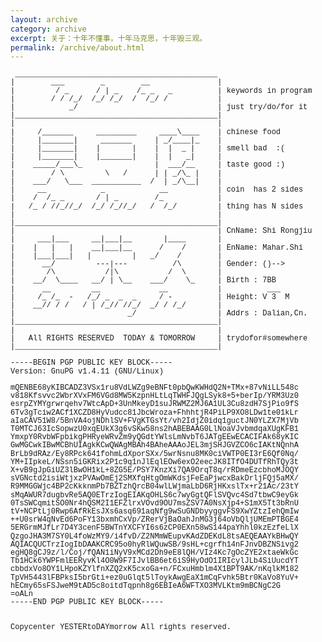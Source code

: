 ```yaml
---
layout: archive
category: archive
excerpt: 关于：十年不懂事，十年马克思，十年毁三观。
permalink: /archive/about.html
---
```


<pre crayon="false" style="font-size: 12px;line-height: 110%;font-family:Simsun,'Courier New',Monospace,Courier,Monaco;">
 _____________________________________________                      
|        ___        _        __               |                     
|         / _      / | _    /_ _   _          | keywords in program 
|        / / /_/  /_/ /_/  /  /_/ /           |                     
|            _/                               | just try/do/for it  
|_____________________________________________|                     
|                                             |                     
|     /_______     _________     ____\____    | chinese food        
|     |_______|     _______     | _/____|_    |                     
|     |_______|    |       |    |  |  _ |     | smell bad  :(       
|     |_______|    |_______|    |  |   _|     |                     
|    _____/___\_                |  ___/__     | taste good :)       
|        / \         \   /      | | _/\_ |    |                     
|    ___/   \___  ___________  /  | _/\__|    |                     
|     __            _            __           | coin  has 2 sides   
|    /  /_ _       / | _        /_            |                     
|   /_ / //_//_/  /_/ /_//_/   /  /_/         | thing has N sides   
|                                             |                     
|_____________________________________________|                     
|                                             | CnName: Shi Rongjiu 
|     ___|___     __|___|__       |____       |                     
|    |   |   |    __|___|__      /    /       | EnName: Mahar.Shi   
|    |___|___|   |         |   _/    /        |                     
|      __/         ---|---          /\        | Gender: ()-->       
|       /\           /|\           /  \       |                     
|    __/  \____   __/ | \__    ___/    \_     | Birth : 7BB         
|      __         __             __           |          ___        
|     /_ /_  -   /_/ _  _  _     / -          | Height: V 3  M      
|    __// / /   / | /_// //_/  _/ / /_/       |                     
|                         _/                  | Addrs : Dalian,Cn.  
|_____________________________________________|                     
|                                             |                     
|   All RIGHTS RESERVED  TODAY & TOMORROW     | trydofor#somewhere  
|_____________________________________________|                     

-----BEGIN PGP PUBLIC KEY BLOCK-----
Version: GnuPG v1.4.11 (GNU/Linux)

mQENBE68yKIBCADZ3VSx1ru8VdLWZg9eBNFt0pbQwKWHdQ2N+TMx+87vNiLL548c
v818Kfsvvc2WbrXVxFM6VGd8MW5KzpnHLtLqTWHFJQgLSyk8+5+berIp/YRM3Uz0
esrpZYMYgrwrqehv7WtcApD+3UnMkeyD1suJRWMZ2MJ6A1UL3Cu8zdH7SjPio9fS
6Tv3gTciw2ACf1XCZD8HyVudcc81JbcWroza+FhhhtjR4PiLP9XO8LDw1te01kLr
aIaCAV51W8/5BnVA4ojNDhlSV+FVgKTGsYt/vh2IdjZ0idq1guctJN0YLZX7MjVb
T0MTCJ63IcSopwzU0xqEUkX3g6vSKw58ns2hABEBAAG0LlNoaVJvbmdqaXUgKFB1
YmxpY0RvbWFpbikgPHRyeWRvZm9yQGdtYWlsLmNvbT6JATgEEwECACIFAk68yKIC
GwMGCwkIBwMCBhUIAgkKCwQWAgMBAh4BAheAAAoJEL3mjSHJGVZCO6cIAKtNQnhA
BrLb9dRAz/Ey8RPck641fohmLdXporSXx/5wrNsnu8MK0ciVWTP0EI3rE6Qf0Nq/
YM+IIpkeL/NSsn5iGKRix2P1c9q1nJlEqlEOw6exO2eecJK8ITfO4DUTfRhTQy3t
X+vB9gJpGiUZ3lBwOH1kL+8ZG5E/PSY7KnzXi7QA9OrqT8q/rRDmeEzcbhoMJOQY
sVGNctd2isiWtjxzPVAwOmEj2SMXfqHtgOmWKdsjFeEaPjwcxBakDrljFQj5aMX/
R9MMGGWjc4BP2cKkknmPb7BZTzhQrcB04wlLWjmaLbD6RjHKxslTx+r21Ac/23tY
sMqAWUR7dugbvRe5AQ0ETrzIogEIAKqOHLS6c7wyGgtQFlSVQvc4Sd7tbwC9eyGk
0TsSWCqmitSO0Nr4hQSM2I1EFZlrxVOvd9OU7msZSV7A0NsXjp4+S1mX5Tt3bRnU
tV+NCPtLj0Rwp6AfRkEsJXs6asq691aqNfg9wSuGNDbyyggvFS9XwYZtzIehQmIw
++U0srW4qNvEd6PoFY13bxmhCxVp/ZRerVjBaOahJnMG3j64oVbQljUMEmPTBGE4
5ERGrmMJfLr7D4Y3cenF5BWTnYXCFYI6s6zCP0EXn58wS144paYhhl0kzEzfeLlX
QzgoJHA3M7SY0L4foWzMY9/i4fvD/Z2NMmWEupvKAdZDEKdL8tsAEQEAAYkBHwQY
AQIACQUCTrzIogIbDAAKCRC95o0hyRlWQuwSB/9sHL+cgrfh14nFJnvDBZNSivg2
egHQ8gCJ9z/l/Coj/fQAN1iNyV9xMCd2Dh9eE8lQH/VIz4Kc7gOcZYE2xtaeWkGc
Tb1HCk6YWPFmlEERyvKl4O0W9F7IJvlBB6et6iS9HyOdO1IRIcylJLb4SiUucdYT
cbbdxVo8OY1LHpoKZYlfnXZQ2xK5cxoGa+n/FCxuHmblm4X1BPT9AK/nKqlkM182
TpVH5443lFBPksI5brGti+ez0uGlqt5lToykAwgEaX1mCqFvhk5Btr0KaVo8YuV+
hECmy65sFSJweM9tAD5c8oitdTqpnh8g6EBIeA6WFTXO3MVLKtm9mBCNgC2G
=oALn
-----END PGP PUBLIC KEY BLOCK-----


Copycenter YESTERtoDAYmorrow All rights reserved.
</pre>
